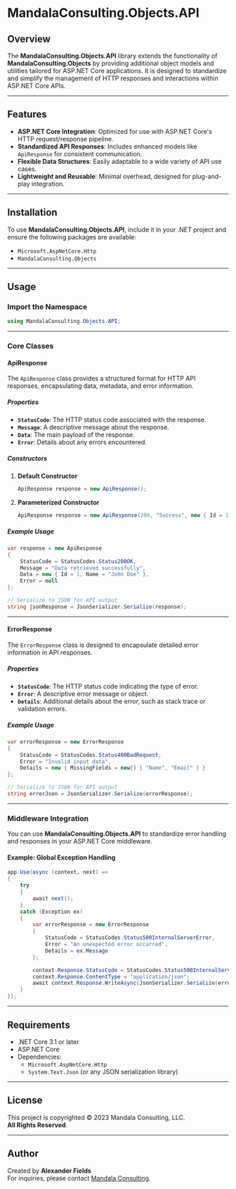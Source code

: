 # MandalaConsulting.Objects.API

## Overview

The **MandalaConsulting.Objects.API** library extends the functionality of **MandalaConsulting.Objects** by providing additional object models and utilities tailored for ASP.NET Core applications. It is designed to standardize and simplify the management of HTTP responses and interactions within ASP.NET Core APIs.

---

## Features

- **ASP.NET Core Integration**: Optimized for use with ASP.NET Core's HTTP request/response pipeline.
- **Standardized API Responses**: Includes enhanced models like `ApiResponse` for consistent communication.
- **Flexible Data Structures**: Easily adaptable to a wide variety of API use cases.
- **Lightweight and Reusable**: Minimal overhead, designed for plug-and-play integration.

---

## Installation

To use **MandalaConsulting.Objects.API**, include it in your .NET project and ensure the following packages are available:

- `Microsoft.AspNetCore.Http`
- `MandalaConsulting.Objects`

---

## Usage

### Import the Namespace

```csharp
using MandalaConsulting.Objects.API;
```

---

### Core Classes

#### **ApiResponse**

The `ApiResponse` class provides a structured format for HTTP API responses, encapsulating data, metadata, and error information.

##### Properties

- **`StatusCode`**: The HTTP status code associated with the response.
- **`Message`**: A descriptive message about the response.
- **`Data`**: The main payload of the response.
- **`Error`**: Details about any errors encountered.

##### Constructors

1. **Default Constructor**
   ```csharp
   ApiResponse response = new ApiResponse();
   ```

2. **Parameterized Constructor**
   ```csharp
   ApiResponse response = new ApiResponse(200, "Success", new { Id = 1, Name = "John Doe" }, null);
   ```

##### Example Usage

```csharp
var response = new ApiResponse
{
    StatusCode = StatusCodes.Status200OK,
    Message = "Data retrieved successfully",
    Data = new { Id = 1, Name = "John Doe" },
    Error = null
};

// Serialize to JSON for API output
string jsonResponse = JsonSerializer.Serialize(response);
```

---

#### **ErrorResponse**

The `ErrorResponse` class is designed to encapsulate detailed error information in API responses.

##### Properties

- **`StatusCode`**: The HTTP status code indicating the type of error.
- **`Error`**: A descriptive error message or object.
- **`Details`**: Additional details about the error, such as stack trace or validation errors.

##### Example Usage

```csharp
var errorResponse = new ErrorResponse
{
    StatusCode = StatusCodes.Status400BadRequest,
    Error = "Invalid input data",
    Details = new { MissingFields = new[] { "Name", "Email" } }
};

// Serialize to JSON for API output
string errorJson = JsonSerializer.Serialize(errorResponse);
```

---

### Middleware Integration

You can use **MandalaConsulting.Objects.API** to standardize error handling and responses in your ASP.NET Core middleware.

#### Example: Global Exception Handling

```csharp
app.Use(async (context, next) =>
{
    try
    {
        await next();
    }
    catch (Exception ex)
    {
        var errorResponse = new ErrorResponse
        {
            StatusCode = StatusCodes.Status500InternalServerError,
            Error = "An unexpected error occurred",
            Details = ex.Message
        };

        context.Response.StatusCode = StatusCodes.Status500InternalServerError;
        context.Response.ContentType = "application/json";
        await context.Response.WriteAsync(JsonSerializer.Serialize(errorResponse));
    }
});
```

---

## Requirements

- .NET Core 3.1 or later
- ASP.NET Core
- Dependencies:
  - `Microsoft.AspNetCore.Http`
  - `System.Text.Json` (or any JSON serialization library)

---

## License

This project is copyrighted © 2023 Mandala Consulting, LLC.  
**All Rights Reserved**.

---

## Author

Created by **Alexander Fields**  
For inquiries, please contact [Mandala Consulting](https://mandalaconsulting.com).
